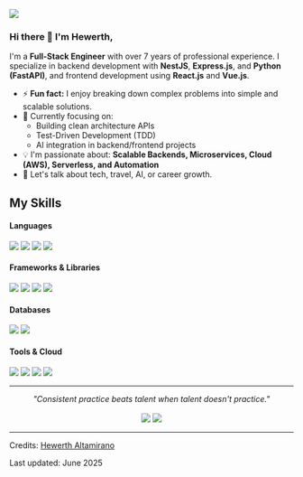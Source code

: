 ![](https://komarev.com/ghpvc/?username=Hewerth)

### Hi there 👋 I'm Hewerth,

I'm a **Full-Stack Engineer** with over 7 years of professional experience. I specialize in backend development with **NestJS**, **Express.js**, and **Python (FastAPI)**, and frontend development using **React.js** and **Vue.js**.

- ⚡ **Fun fact:** I enjoy breaking down complex problems into simple and scalable solutions.
- 🔭 Currently focusing on:
  - Building clean architecture APIs
  - Test-Driven Development (TDD)
  - AI integration in backend/frontend projects
- :bulb: I'm passionate about: **Scalable Backends, Microservices, Cloud (AWS), Serverless, and Automation**
- 💬 Let's talk about tech, travel, AI, or career growth.

## My Skills

<h4> Languages </h4>
<span> 
  <img src="https://img.shields.io/badge/JavaScript-F7DF1E?style=for-the-badge&logo=javascript&logoColor=black">
  <img src="https://img.shields.io/badge/TypeScript-3178C6?style=for-the-badge&logo=typescript&logoColor=white">
  <img src="https://img.shields.io/badge/Python-3776AB?style=for-the-badge&logo=python&logoColor=white">
  <img src="https://img.shields.io/badge/SQL-025E8C?style=for-the-badge&logo=postgresql&logoColor=white">
</span>

<h4> Frameworks & Libraries </h4>
<span>
  <img src="https://img.shields.io/badge/NestJS-E0234E?style=for-the-badge&logo=nestjs&logoColor=white">
  <img src="https://img.shields.io/badge/Express.js-000000?style=for-the-badge&logo=express&logoColor=white">
  <img src="https://img.shields.io/badge/React-20232A?style=for-the-badge&logo=react&logoColor=61DAFB">
  <img src="https://img.shields.io/badge/Tailwind_CSS-38B2AC?style=for-the-badge&logo=tailwind-css&logoColor=white">
</span>

<h4> Databases </h4>
<span>
  <img src="https://img.shields.io/badge/PostgreSQL-336791?style=for-the-badge&logo=postgresql&logoColor=white">
  <img src="https://img.shields.io/badge/MongoDB-4EA94B?style=for-the-badge&logo=mongodb&logoColor=white">
</span>

<h4> Tools & Cloud </h4>
<span>
  <img src="https://img.shields.io/badge/AWS-232F3E?style=for-the-badge&logo=amazon-aws&logoColor=white">
  <img src="https://img.shields.io/badge/Git-F05032?style=for-the-badge&logo=git&logoColor=white">
  <img src="https://img.shields.io/badge/GitHub-181717?style=for-the-badge&logo=github&logoColor=white">
  <img src="https://img.shields.io/badge/VS_Code-007ACC?style=for-the-badge&logo=visual-studio-code&logoColor=white">
</span>

<hr>
<p align="center">
   <i>"Consistent practice beats talent when talent doesn't practice."</i>
   <br><br>
   <a target="_blank" href="https://www.linkedin.com/in/hewerthaltamirano/"><img src="https://img.shields.io/badge/-LinkedIn-0077B5?style=for-the-badge&logo=Linkedin&logoColor=white"></a>
   <a target="_blank" href="mailto:hewerth.dev@gmail.com"><img src="https://img.shields.io/badge/-Gmail-D14836?style=for-the-badge&logo=Gmail&logoColor=white"></a>
</p>

------

Credits: [Hewerth Altamirano](https://github.com/hewerth)

Last updated: June 2025
